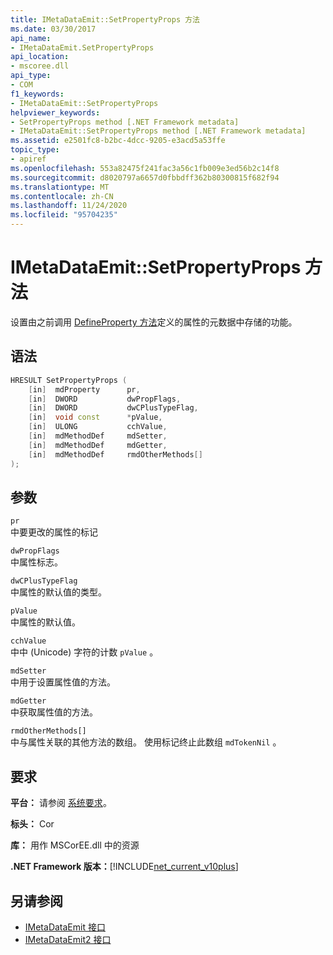 ```yaml
---
title: IMetaDataEmit::SetPropertyProps 方法
ms.date: 03/30/2017
api_name:
- IMetaDataEmit.SetPropertyProps
api_location:
- mscoree.dll
api_type:
- COM
f1_keywords:
- IMetaDataEmit::SetPropertyProps
helpviewer_keywords:
- SetPropertyProps method [.NET Framework metadata]
- IMetaDataEmit::SetPropertyProps method [.NET Framework metadata]
ms.assetid: e2501fc8-b2bc-4dcc-9205-e3acd5a53ffe
topic_type:
- apiref
ms.openlocfilehash: 553a82475f241fac3a56c1fb009e3ed56b2c14f8
ms.sourcegitcommit: d8020797a6657d0fbbdff362b80300815f682f94
ms.translationtype: MT
ms.contentlocale: zh-CN
ms.lasthandoff: 11/24/2020
ms.locfileid: "95704235"
---
```

# <a name="imetadataemitsetpropertyprops-method"></a>IMetaDataEmit::SetPropertyProps 方法

设置由之前调用 [DefineProperty 方法](imetadataemit-defineproperty-method.md)定义的属性的元数据中存储的功能。  
  
## <a name="syntax"></a>语法  
  
```cpp  
HRESULT SetPropertyProps (
    [in]  mdProperty      pr,
    [in]  DWORD           dwPropFlags,
    [in]  DWORD           dwCPlusTypeFlag,
    [in]  void const      *pValue,
    [in]  ULONG           cchValue,
    [in]  mdMethodDef     mdSetter,
    [in]  mdMethodDef     mdGetter,
    [in]  mdMethodDef     rmdOtherMethods[]
);  
```  
  
## <a name="parameters"></a>参数  

 `pr`  
 中要更改的属性的标记  
  
 `dwPropFlags`  
 中属性标志。  
  
 `dwCPlusTypeFlag`  
 中属性的默认值的类型。  
  
 `pValue`  
 中属性的默认值。  
  
 `cchValue`  
 中中 (Unicode) 字符的计数 `pValue` 。  
  
 `mdSetter`  
 中用于设置属性值的方法。  
  
 `mdGetter`  
 中获取属性值的方法。  
  
 `rmdOtherMethods[]`  
 中与属性关联的其他方法的数组。 使用标记终止此数组 `mdTokenNil` 。  
  
## <a name="requirements"></a>要求  

 **平台：** 请参阅 [系统要求](../../get-started/system-requirements.md)。  
  
 **标头：** Cor  
  
 **库：** 用作 MSCorEE.dll 中的资源  
  
 **.NET Framework 版本：**[!INCLUDE[net_current_v10plus](../../../../includes/net-current-v10plus-md.md)]  
  
## <a name="see-also"></a>另请参阅

- [IMetaDataEmit 接口](imetadataemit-interface.md)
- [IMetaDataEmit2 接口](imetadataemit2-interface.md)
